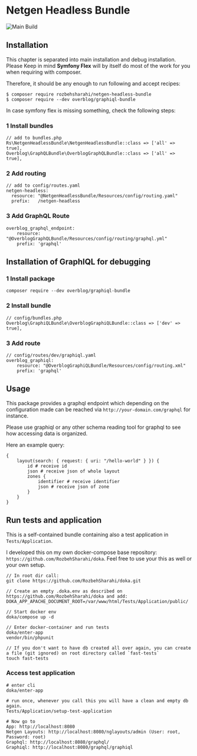 # Netgen Headless Bundle

![Main Build](https://travis-ci.com/RozbehSharahi/netgen-headless-bundle.svg?branch=main)

## Installation

This chapter is separated into main installation and debug installation. Please Keep in mind **Symfony Flex** will by
itself do most of the work for you when requiring with composer.

Therefore, it should be any enough to run following and accept recipes:

```
$ composer require rozbehsharahi/netgen-headless-bundle
$ composer require --dev overblog/graphiql-bundle
```

In case symfony flex is missing something, check the following steps:

### 1 Install bundles

```
// add to bundles.php
Rs\NetgenHeadlessBundle\NetgenHeadlessBundle::class => ['all' => true],
Overblog\GraphQLBundle\OverblogGraphQLBundle::class => ['all' => true],
```

### 2 Add routing

```
// add to config/routes.yaml
netgen-headless:
  resource: "@NetgenHeadlessBundle/Resources/config/routing.yaml"
  prefix:   /netgen-headless
```

### 3 Add GraphQL Route

```
overblog_graphql_endpoint:
    resource: "@OverblogGraphQLBundle/Resources/config/routing/graphql.yml"
    prefix: 'graphql'
```

## Installation of GraphIQL for debugging

### 1 Install package

```
composer require --dev overblog/graphiql-bundle
```

### 2 Install bundle

```
// config/bundles.php
Overblog\GraphiQLBundle\OverblogGraphiQLBundle::class => ['dev' => true],
```

### 3 Add route

```
// config/routes/dev/graphiql.yaml
overblog_graphiql:
    resource: "@OverblogGraphiQLBundle/Resources/config/routing.xml"
    prefix: 'graphql'
```

## Usage

This package provides a graphql endpoint which depending on the configuration made can be reached
via `http://your-domain.com/graphql` for instance. 

Please use graphiql or any other schema reading tool for graphql to see how accessing data is organized.

Here an example query:

```
{
    layout(search: { request: { uri: "/hello-world" } }) {
        id # receive id
        json # receive json of whole layout
        zones {
            identifier # receive identifier
            json # receive json of zone
        }
    }
}
```

## Run tests and application

This is a self-contained bundle containing also a test application in `Tests/Application`.

I developed this on my own docker-compose base repository: `https://github.com/RozbehSharahi/doka`. Feel free to use
your this as well or your own setup.

```
// In root dir call:
git clone https://github.com/RozbehSharahi/doka.git

// Create an empty .doka.env as described on https://github.com/RozbehSharahi/doka and add:
DOKA_APP_APACHE_DOCUMENT_ROOT=/var/www/html/Tests/Application/public/

// Start docker env
doka/compose up -d

// Enter docker-container and run tests
doka/enter-app
vendor/bin/phpunit

// If you don't want to have db created all over again, you can create a file (git ignored) on root directory called `fast-tests`
touch fast-tests
```

### Access test application

```
# enter cli
doka/enter-app

# run once, whenever you call this you will have a clean and empty db again.
Tests/Application/setup-test-application

# Now go to
App: http://localhost:8080
Netgen Layouts: http://localhost:8080/nglayouts/admin (User: root, Password: root)
Graphql: http://localhost:8080/graphql/
Graphiql: http://localhost:8080/graphql/graphiql
```
